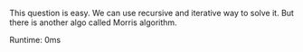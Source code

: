 This question is easy. We can use recursive and iterative way to solve it. But there is another algo called Morris algorithm.

Runtime: 0ms

